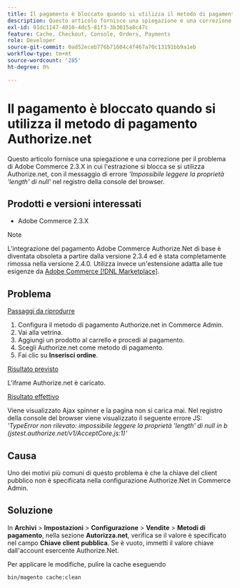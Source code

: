 ```yaml
---
title: Il pagamento è bloccato quando si utilizza il metodo di pagamento Authorize.net
description: Questo articolo fornisce una spiegazione e una correzione per il problema di Adobe Commerce 2.3.X in cui l’estrazione si blocca se viene utilizzato Authorize.net, con il messaggio di errore *’Impossibile leggere la proprietà "length" di null"* nel registro della console del browser.
exl-id: 01dc1147-4010-4dc5-81f3-3b3015a8c47c
feature: Cache, Checkout, Console, Orders, Payments
role: Developer
source-git-commit: 0ad52eceb776b71604c4f467a70c13191bb9a1eb
workflow-type: tm+mt
source-wordcount: '285'
ht-degree: 0%

---
```


# Il pagamento è bloccato quando si utilizza il metodo di pagamento Authorize.net

Questo articolo fornisce una spiegazione e una correzione per il problema di Adobe Commerce 2.3.X in cui l&#39;estrazione si blocca se si utilizza Authorize.net, con il messaggio di errore *&#39;Impossibile leggere la proprietà &#39;length&#39; di null&#39;* nel registro della console del browser.

## Prodotti e versioni interessati

* Adobe Commerce 2.3.X

>[!NOTE]
>
>L’integrazione del pagamento Adobe Commerce Authorize.Net di base è diventata obsoleta a partire dalla versione 2.3.4 ed è stata completamente rimossa nella versione 2.4.0. Utilizza invece un&#39;estensione adatta alle tue esigenze da [Adobe Commerce [!DNL Marketplace]](https://commercemarketplace.adobe.com/).

## Problema

<u>Passaggi da riprodurre</u>

1. Configura il metodo di pagamento Authorize.net in Commerce Admin.
1. Vai alla vetrina.
1. Aggiungi un prodotto al carrello e procedi al pagamento.
1. Scegli Authorize.net come metodo di pagamento.
1. Fai clic su **Inserisci ordine**.

<u>Risultato previsto</u>

L’iframe Authorize.net è caricato.

<u>Risultato effettivo</u>

Viene visualizzato Ajax spinner e la pagina non si carica mai. Nel registro della console del browser viene visualizzato il seguente errore JS: *&#39;TypeError non rilevato: impossibile leggere la proprietà &#39;length&#39; di null in b (jstest.authorize.net/v1/AcceptCore.js:1)&#39;*

## Causa

Uno dei motivi più comuni di questo problema è che la chiave del client pubblico non è specificata nella configurazione Authorize.Net in Commerce Admin.

## Soluzione

In **Archivi** > **Impostazioni** > **Configurazione** > **Vendite** > **Metodi di pagamento**, nella sezione **Autorizza.net**, verifica se il valore è specificato nel campo **Chiave client pubblica**. Se è vuoto, immetti il valore chiave dall&#39;account esercente Authorize.Net.

Per applicare le modifiche, pulire la cache eseguendo

```bash
bin/magento cache:clean
```

